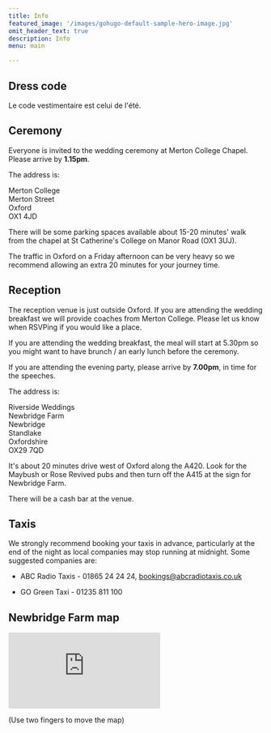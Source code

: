 ```yaml
---
title: Info
featured_image: '/images/gohugo-default-sample-hero-image.jpg'
omit_header_text: true
description: Info
menu: main

---
```


## Dress code

Le code vestimentaire est celui de l'été.

## Ceremony

Everyone is invited to the wedding ceremony at Merton College Chapel. Please arrive by **1.15pm**.

The address is:

Merton College  
Merton Street  
Oxford  
OX1 4JD

There will be some parking spaces available about 15-20 minutes' walk from the chapel at St Catherine's College on Manor Road (OX1 3UJ).

The traffic in Oxford on a Friday afternoon can be very heavy so we recommend allowing an extra 20 minutes for your journey time.

## Reception

The reception venue is just outside Oxford. If you are attending the wedding breakfast we will provide coaches from Merton College. Please let us know when RSVPing if you would like a place.

If you are attending the wedding breakfast, the meal will start at 5.30pm so you might want to have brunch / an early lunch before the ceremony.

If you are attending the evening party, please arrive by **7.00pm**, in time for the speeches.

The address is:

Riverside Weddings  
Newbridge Farm  
Newbridge  
Standlake  
Oxfordshire  
OX29 7QD

It's about 20 minutes drive west of Oxford along the A420. Look for the Maybush or Rose Revived pubs and then turn off the A415 at the sign for Newbridge Farm.

There will be a cash bar at the venue.

## Taxis

We strongly recommend booking your taxis in advance, particularly at the end of the night as local companies may stop running at midnight. Some suggested companies are:

* ABC Radio Taxis - 01865 24 24 24, [bookings@abcradiotaxis.co.uk](mailto:bookings@abcradiotaxis.co.uk)

* GO Green Taxi - 01235 811 100

## Newbridge Farm map

<iframe frameborder="0" src="https://www.google.com/maps/embed/v1/place?q=place_id:ChIJYar-45jJdkgRk1ICsexB88s&key=AIzaSyBG3Io5X9keI-N_tPLavwc7sG56agy9C6c" allowfullscreen></iframe>

<p class="mobile-advice">(Use two fingers to move the map)</p>
